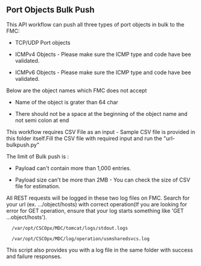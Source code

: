 ## Port Objects Bulk Push
This API workflow can push all three types of port objects in bulk to the FMC:

- TCP/UDP Port objects

- ICMPv4 Objects - Please make sure the ICMP type and code have bee validated.

- ICMPv6 Objects - Please make sure the ICMP type and code have bee validated.

Below are the object names which FMC does not accept

- Name of the object is grater than 64 char

- There should not be a space at the beginning of the object name and not semi colon at end


This workflow requires CSV File as an input - Sample CSV file is provided in this folder itself.Fill the CSV file with required input and run the "url-bulkpush.py"

The limit of Bulk push is :

- Payload can't contain more than 1,000 entries.

- Payload size can't be more than 2MB - You can check the size of CSV file for estimation.

All REST requests will be logged in these two log files on FMC. Search for your url (ex. .../object/hosts) with 
correct operation(If you are looking for error for GET operation, ensure that your log starts something like 
'GET ...object/hosts').

```
  /var/opt/CSCOpx/MDC/tomcat/logs/stdout.logs
  
  /var/opt/CSCOpx/MDC/log/operation/usmsharedsvcs.log
```  
  
This script also provides you with a log file in the same folder with success and failure responses.
